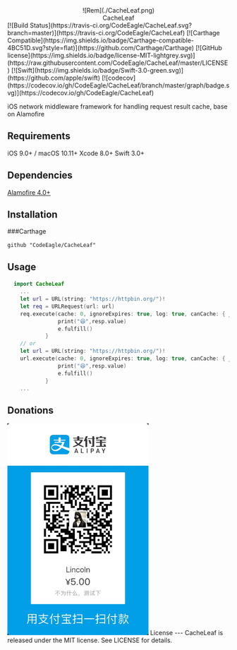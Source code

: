 <center> ![Rem](./CacheLeaf.png)</center>
<center>CacheLeaf</center>
[![Build Status](https://travis-ci.org/CodeEagle/CacheLeaf.svg?branch=master)](https://travis-ci.org/CodeEagle/CacheLeaf) [![Carthage Compatible](https://img.shields.io/badge/Carthage-compatible-4BC51D.svg?style=flat)](https://github.com/Carthage/Carthage) [![GitHub license](https://img.shields.io/badge/license-MIT-lightgrey.svg)](https://raw.githubusercontent.com/CodeEagle/CacheLeaf/master/LICENSE) [![Swift](https://img.shields.io/badge/Swift-3.0-green.svg)](https://github.com/apple/swift)
[![codecov](https://codecov.io/gh/CodeEagle/CacheLeaf/branch/master/graph/badge.svg)](https://codecov.io/gh/CodeEagle/CacheLeaf)

iOS network middleware framework for handling request result cache, base on Alamofire

Requirements
---
iOS 9.0+ / macOS 10.11+
Xcode 8.0+
Swift 3.0+

Dependencies
---
[Alamofire 4.0+](https://github.com/Alamofire/Alamofire)

Installation
---
###Carthage
```
github "CodeEagle/CacheLeaf"
```

Usage
---
```swift
  import CacheLeaf
	...
    let url = URL(string: "https://httpbin.org/")!
    let req = URLRequest(url: url)
    req.execute(cache: 0, ignoreExpires: true, log: true, canCache: { _ in return true }) { (resp) in
                print("😆",resp.value)
                e.fulfill()
            }
    // or
    let url = URL(string: "https://httpbin.org/")!
    url.execute(cache: 0, ignoreExpires: true, log: true, canCache: { _ in return true }) { (resp) in
                print("😆",resp.value)
                e.fulfill()
            }
	...
```
Donations
---
<img src="./donate.jpg" width=320>
License
---
CacheLeaf is released under the MIT license. See LICENSE for details.
